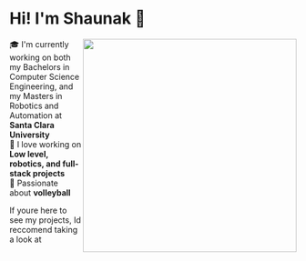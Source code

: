# Hi! I'm Shaunak 👋

<img src="https://github.com/user-attachments/assets/faa4100b-5cf4-43d4-875f-04eab64f8faf" align="right" width="375"/>

🎓 I'm currently working on both my Bachelors in Computer Science Engineering, and my Masters in Robotics and Automation at **Santa Clara University**  
🤖 I love working on **Low level, robotics, and full-stack projects**  
🏐 Passionate about **volleyball**  

If youre here to see my projects, Id reccomend taking a look at

